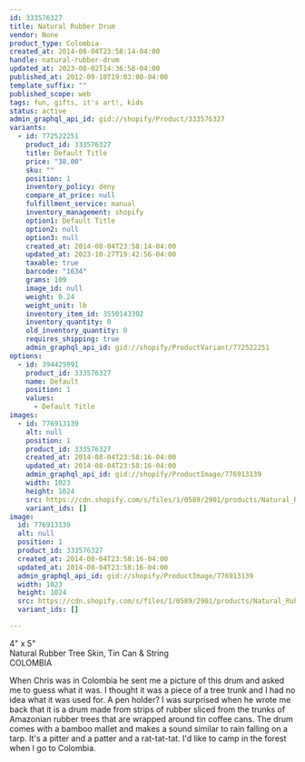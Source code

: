 ```yaml
---
id: 333576327
title: Natural Rubber Drum
vendor: None
product_type: Colombia
created_at: 2014-08-04T23:58:14-04:00
handle: natural-rubber-drum
updated_at: 2023-08-02T14:36:58-04:00
published_at: 2012-09-10T19:03:00-04:00
template_suffix: ""
published_scope: web
tags: fun, gifts, it's art!, kids
status: active
admin_graphql_api_id: gid://shopify/Product/333576327
variants:
  - id: 772522251
    product_id: 333576327
    title: Default Title
    price: "38.00"
    sku: ""
    position: 1
    inventory_policy: deny
    compare_at_price: null
    fulfillment_service: manual
    inventory_management: shopify
    option1: Default Title
    option2: null
    option3: null
    created_at: 2014-08-04T23:58:14-04:00
    updated_at: 2023-10-27T19:42:56-04:00
    taxable: true
    barcode: "1634"
    grams: 109
    image_id: null
    weight: 0.24
    weight_unit: lb
    inventory_item_id: 3550143302
    inventory_quantity: 0
    old_inventory_quantity: 0
    requires_shipping: true
    admin_graphql_api_id: gid://shopify/ProductVariant/772522251
options:
  - id: 394425991
    product_id: 333576327
    name: Default
    position: 1
    values:
      - Default Title
images:
  - id: 776913139
    alt: null
    position: 1
    product_id: 333576327
    created_at: 2014-08-04T23:58:16-04:00
    updated_at: 2014-08-04T23:58:16-04:00
    admin_graphql_api_id: gid://shopify/ProductImage/776913139
    width: 1023
    height: 1024
    src: https://cdn.shopify.com/s/files/1/0589/2901/products/Natural_Rubber_Drum-withspots.jpeg?v=1407211096
    variant_ids: []
image:
  id: 776913139
  alt: null
  position: 1
  product_id: 333576327
  created_at: 2014-08-04T23:58:16-04:00
  updated_at: 2014-08-04T23:58:16-04:00
  admin_graphql_api_id: gid://shopify/ProductImage/776913139
  width: 1023
  height: 1024
  src: https://cdn.shopify.com/s/files/1/0589/2901/products/Natural_Rubber_Drum-withspots.jpeg?v=1407211096
  variant_ids: []

---
```


4" x 5"  
Natural Rubber Tree Skin, Tin Can & String  
COLOMBIA

When Chris was in Colombia he sent me a picture of this drum and asked me to guess what it was. I thought it was a piece of a tree trunk and I had no idea what it was used for. A pen holder? I was surprised when he wrote me back that it is a drum made from strips of rubber sliced from the trunks of Amazonian rubber trees that are wrapped around tin coffee cans. The drum comes with a bamboo mallet and makes a sound similar to rain falling on a tarp. It's a pitter and a patter and a rat-tat-tat. I'd like to camp in the forest when I go to Colombia.